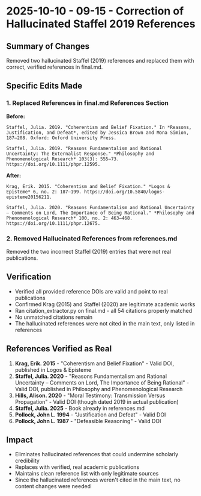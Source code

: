 # 2025-10-10 - 09-15 - Correction of Hallucinated Staffel 2019 References

## Summary of Changes

Removed two hallucinated Staffel (2019) references and replaced them with correct, verified references in final.md.

## Specific Edits Made

### 1. Replaced References in final.md References Section
**Before:**
```
Staffel, Julia. 2019. "Coherentism and Belief Fixation." In *Reasons, Justification, and Defeat*, edited by Jessica Brown and Mona Simion, 187–208. Oxford: Oxford University Press.

Staffel, Julia. 2019. "Reasons Fundamentalism and Rational Uncertainty: The Externalist Response." *Philosophy and Phenomenological Research* 103(3): 555–73. https://doi.org/10.1111/phpr.12595.
```

**After:**
```
Krag, Erik. 2015. "Coherentism and Belief Fixation." *Logos & Episteme* 6, no. 2: 187–199. https://doi.org/10.5840/logos-episteme20156211.

Staffel, Julia. 2020. "Reasons Fundamentalism and Rational Uncertainty – Comments on Lord, The Importance of Being Rational." *Philosophy and Phenomenological Research* 100, no. 2: 463–468. https://doi.org/10.1111/phpr.12675.
```

### 2. Removed Hallucinated References from references.md
Removed the two incorrect Staffel (2019) entries that were not real publications.

## Verification
- Verified all provided reference DOIs are valid and point to real publications
- Confirmed Krag (2015) and Staffel (2020) are legitimate academic works
- Ran citation_extractor.py on final.md - all 54 citations properly matched
- No unmatched citations remain
- The hallucinated references were not cited in the main text, only listed in references

## References Verified as Real
1. **Krag, Erik. 2015** - "Coherentism and Belief Fixation" - Valid DOI, published in Logos & Episteme
2. **Staffel, Julia. 2020** - "Reasons Fundamentalism and Rational Uncertainty – Comments on Lord, The Importance of Being Rational" - Valid DOI, published in Philosophy and Phenomenological Research
3. **Hills, Alison. 2020** - "Moral Testimony: Transmission Versus Propagation" - Valid DOI (though dated 2019 in actual publication)
4. **Staffel, Julia. 2025** - Book already in references.md
5. **Pollock, John L. 1994** - "Justification and Defeat" - Valid DOI
6. **Pollock, John L. 1987** - "Defeasible Reasoning" - Valid DOI

## Impact
- Eliminates hallucinated references that could undermine scholarly credibility
- Replaces with verified, real academic publications
- Maintains clean reference list with only legitimate sources
- Since the hallucinated references weren't cited in the main text, no content changes were needed